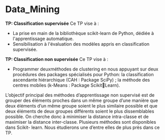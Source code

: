 # Data_Mining

**TP: Classification supervisée**
Ce TP vise à : 
- La prise en main de la bibliothèque scikit-learn de Python, dédiée à l'apprentissage automatique.
- Sensibilisation à l'évaluation des modèles appris en classification supervisée.

**TP: Classification non supervisée**
Ce TP vise à : 
 - Programmer deuxméthodes de clustering en nous appuyant sur deux procédures  des packages spécialisés pour Python: la classification ascendante hiérarchique  (CAH : Package SciPy) ; la méthode des centres mobiles (k-Means : Package ScikitLearn).

  L’objectif principal des méthodes d’apprentissage non supervisé est de grouper des éléments proches dans un même groupe d’une manière que deux éléments d’un même groupe soient le plus similaire possible et que deux éléments de deux groupes différents soient le plus dissemblables possible. On cherche donc à minimiser la distance intra-classe et de maximiser la distance inter-classe. Plusieurs méthodes sont disponibles dans Scikit- learn. Nous étudierons une d’entre elles de plus près dans ce TP.
